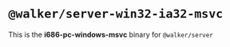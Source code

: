 # `@walker/server-win32-ia32-msvc`

This is the **i686-pc-windows-msvc** binary for `@walker/server`
